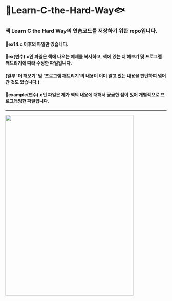 # 🐒Learn-C-the-Hard-Way🐟
### 책 Learn C the Hard Way의 연습코드를 저장하기 위한 repo입니다.   
#### 🤔ex14.c 이후의 파일만 있습니다.

#### 🤔ex(변수).c인 파일은 책에 나오는 예제를 복사하고, 책에 있는 더 해보기 및 프로그램 깨트리기에 따라 수정한 파일입니다.
#### (일부 '더 해보기' 및 '프로그램 깨트리기'의 내용이 이미 알고 있는 내용을 판단하여 넘어간 것도 있습니다.)

#### 🤔example(변수).c인 파일은 제가 책의 내용에 대해서 궁금한 점이 있어 개별적으로 프로그래밍한 파일입니다. 
<hr/>
<img src="../master/cover.jpg" width="400px" height="565px" ></img>
